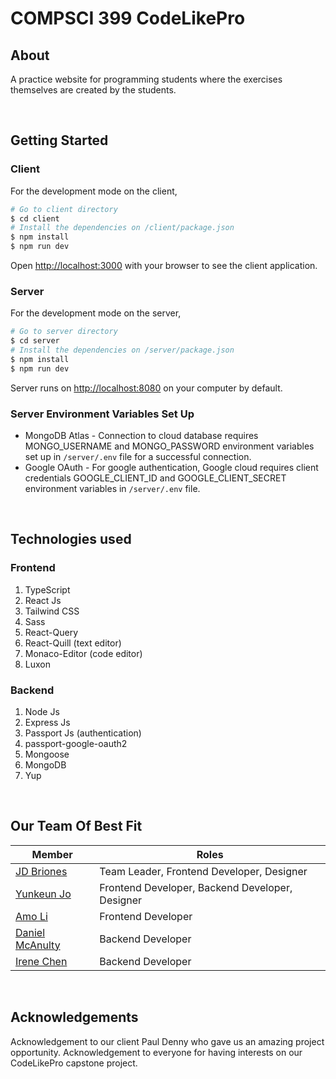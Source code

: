 # COMPSCI 399 CodeLikePro

## About
A practice website for programming students where the exercises themselves are created by the students.

<br />

## Getting Started

### Client
For the development mode on the client,

```bash
# Go to client directory
$ cd client
# Install the dependencies on /client/package.json
$ npm install
$ npm run dev
```

Open [http://localhost:3000](http://localhost:3000) with your browser to see the client application.

### Server
For the development mode on the server,

```bash
# Go to server directory
$ cd server
# Install the dependencies on /server/package.json
$ npm install
$ npm run dev
```

Server runs on [http://localhost:8080](http://localhost:8080) on your computer by default.

### Server Environment Variables Set Up
* MongoDB Atlas - Connection to cloud database requires MONGO_USERNAME and MONGO_PASSWORD environment variables set up in <code>/server/.env</code> file for a successful connection.
* Google OAuth - For google authentication, Google cloud requires client credentials GOOGLE_CLIENT_ID and GOOGLE_CLIENT_SECRET environment variables in <code>/server/.env</code> file.

<br />

## Technologies used

### Frontend
1. TypeScript
2. React Js
3. Tailwind CSS
4. Sass
5. React-Query
6. React-Quill (text editor)
7. Monaco-Editor (code editor)
8. Luxon

### Backend
1. Node Js
2. Express Js
3. Passport Js (authentication)
4. passport-google-oauth2
5. Mongoose
6. MongoDB
7. Yup

<br />

## Our Team Of Best Fit

| Member                                               | Roles                                            |
| ---------------------------------------------------- | -------------------------------------------------|
| [JD Briones](https://github.com/jeed02)              | Team Leader, Frontend Developer, Designer        |
| [Yunkeun Jo](https://github.com/yunwi5)              | Frontend Developer, Backend Developer, Designer  |
| [Amo Li](https://github.com/Amotys)                  | Frontend Developer                               |
| [Daniel McAnulty](https://github.com/DanielMcAnulty) | Backend Developer                                |
| [Irene Chen](https://github.com/irenechen20015)      | Backend Developer                                |

<br />

## Acknowledgements

Acknowledgement to our client Paul Denny who gave us an amazing project opportunity.
Acknowledgement to everyone for having interests on our CodeLikePro capstone project.

